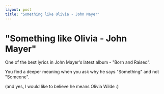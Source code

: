 ```yaml
---
layout: post
title: "Something like Olivia - John Mayer"
---
```

"Something like Olivia - John Mayer"
===
One of the best lyrics in John Mayer's latest album - "Born and Raised".  
  
You find a deeper meaning when you ask why he says "Something" and not "Someone".  
  
  
  
(and yes, I would like to believe he means Olivia Wilde :)
